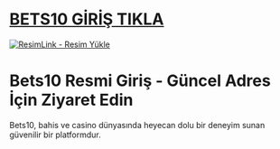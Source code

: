 #  <a href="https://l24.im/WF1Pd">BETS10 GİRİŞ TIKLA</a>
<meta charset="UTF-8">
    <meta name="viewport" content="width=device-width, initial-scale=1.0">
</head>
<body>

<a href="https://l24.im/WF1Pd" title="ResimLink - Resim Yükle"><img src="https://r.resimlink.com/kw-2Z7.png" title="ResimLink - Resim Yükle" alt="ResimLink - Resim Yükle"></a>
</a>

# Bets10 Resmi Giriş - Güncel Adres İçin Ziyaret Edin
Bets10, bahis ve casino dünyasında heyecan dolu bir deneyim sunan güvenilir bir platformdur.

